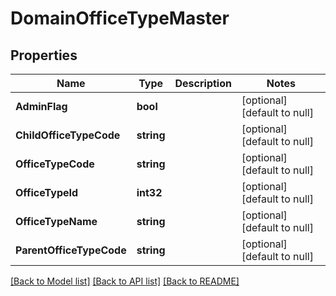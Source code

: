 # DomainOfficeTypeMaster

## Properties
Name | Type | Description | Notes
------------ | ------------- | ------------- | -------------
**AdminFlag** | **bool** |  | [optional] [default to null]
**ChildOfficeTypeCode** | **string** |  | [optional] [default to null]
**OfficeTypeCode** | **string** |  | [optional] [default to null]
**OfficeTypeId** | **int32** |  | [optional] [default to null]
**OfficeTypeName** | **string** |  | [optional] [default to null]
**ParentOfficeTypeCode** | **string** |  | [optional] [default to null]

[[Back to Model list]](../README.md#documentation-for-models) [[Back to API list]](../README.md#documentation-for-api-endpoints) [[Back to README]](../README.md)


